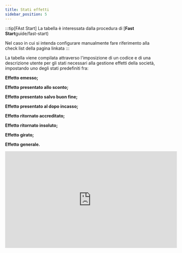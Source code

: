 ```yaml
---
title: Stati effetti
sidebar_position: 5
---
```

:::tip[FAst Start]
La tabella è interessata dalla procedura di [**Fast Start**guide/fast-start)

Nel caso in cui si intenda configurare manualmente fare riferimento alla check list della pagina linkata
:::

La tabella viene compilata attraverso l'imposizione di un codice e di una descrizione utente per gli stati necessari alla gestione effetti della società, impostando uno degli stati predefiniti fra:

**Effetto emesso;**

**Effetto presentato allo sconto;**

**Effetto presentato salvo buon fine;**

**Effetto presentato al dopo incasso;**

**Effetto ritornato accreditato;**

**Effetto ritornato insoluto;**

**Effetto girato;**

**Effetto generale.**

<iframe width="560" height="315" src="https://www.youtube.com/embed/pnRACKqZqvM" title="YouTube video player" frameborder="0" allowfullscreen= "true"></iframe>